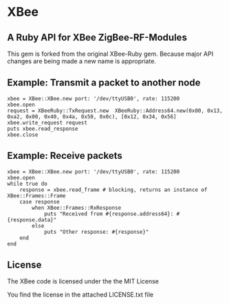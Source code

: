 XBee
====

A Ruby API for XBee ZigBee-RF-Modules
-------------------------------------

This gem is forked from the original XBee-Ruby gem. Because major API changes are being made a new name is appropriate.

Example: Transmit a packet to another node
------------------------------------------

	xbee = XBee::XBee.new port: '/dev/ttyUSB0', rate: 115200
	xbee.open
	request = XBeeRuby::TxRequest.new  XBeeRuby::Address64.new(0x00, 0x13, 0xa2, 0x00, 0x40, 0x4a, 0x50, 0x0c), [0x12, 0x34, 0x56]
	xbee.write_request request
	puts xbee.read_response
	xbee.close

Example: Receive packets
------------------------

	xbee = XBee::XBee.new port: '/dev/ttyUSB0', rate: 115200
	xbee.open
	while true do
		response = xbee.read_frame # blocking, returns an instance of XBee::Frames::Frame 
		case response
			when XBee::Frames::RxResponse
				puts "Received from #{response.address64}: #{response.data}"
			else
				puts "Other response: #{response}"
		end
	end

License
-------

The XBee code is licensed under the the MIT License

You find the license in the attached LICENSE.txt file
